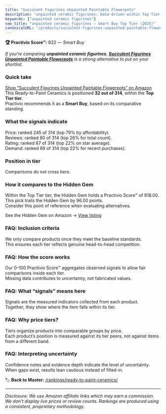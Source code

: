 ```yaml
---
title: "Succulent Figurines Unpainted Paintable Flowerpots"
description: "unpainted ceramic figurines: Data-driven within Top Tier ranking using the Practivio Score™. Positioned by quality, value, demand, findability, momentum."
keywords: ["unpainted ceramic figurines"]
seo_title: "unpainted ceramic figurines — Smart Buy Top Tier (2025)"
canonicalURL: "/products/succulent-figurines-unpainted-paintable-flowerpots-B0CBTXF93L/"
---
```


**🏆 Practivio Score™:** 822 — _Smart Buy_


*If you're comparing **unpainted ceramic figurines**, **[Succulent Figurines Unpainted Paintable Flowerpots](https://www.amazon.com/dp/B0CBTXF93L?tag=practivio-20)** is a strong alternative to put on your shortlist.*
### Quick take
[Shop “Succulent Figurines Unpainted Paintable Flowerpots” on Amazon](https://www.amazon.com/dp/B0CBTXF93L?tag=practivio-20)
This Ready-to-Paint Ceramics is positioned **32 out of 314**, within the **Top Tier tier**.  
Practivio recommends it as a **Smart Buy**, based on its comparative standing.

### What the signals indicate
Price: ranked 245 of 314 (top 79% by affordability).  
Reviews: ranked 80 of 314 (top 26% for total count).  
Rating: ranked 67 of 314 (top 22% on star average).  
Demand: ranked 69 of 314 (top 22% for recent purchases).

### Position in tier
Comparisons do not cross tiers.

### How it compares to the Hidden Gem
Within the Top Tier tier, the Hidden Gem holds a Practivio Score™ of 918.00.  
This pick trails the Hidden Gem by 96.00 points.  
Consider this point of reference when evaluating alternatives.  

See the Hidden Gem on Amazon → [View listing](https://www.amazon.com/dp/B08RYS5XNM?tag=practivio-20)

### FAQ: Inclusion criteria
We only compare products once they meet the baseline standards.  
This ensures each tier reflects genuine head-to-head competition.

### FAQ: How the score works
Our 0–100 Practivio Score™ aggregates observed signals to allow fair comparisons inside each tier.  
Missing data contributes to uncertainty, not fabricated values.

### FAQ: What “signals” means here
Signals are the measured indicators collected from each product.  
Together, they show where the item falls within its tier.

### FAQ: Why price tiers?
Tiers organize products into comparable groups by price.  
Each product’s position is measured against its tier peers, not against items from a different band.

### FAQ: Interpreting uncertainty
Confidence notes and evidence depth indicate the level of uncertainty.  
When gaps exist, results lean cautious instead of filled-in.


🏷️ **Back to Master:** [/rankings/ready-to-paint-ceramics/](/rankings/ready-to-paint-ceramics/)

---
_Disclosure: We use Amazon affiliate links which may earn a commission. We don’t display live prices or review counts. Rankings are produced using a consistent, proprietary methodology._
